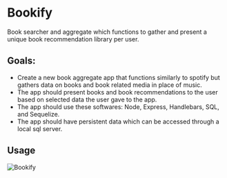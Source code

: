 # Bookify

Book searcher and aggregate which functions to gather and present a unique book recommendation library per user.

## Goals:

- Create a new book aggregate app that functions similarly to spotify but gathers data on books and book related media in place of music.
- The app should present books and book recommendations to the user based on selected data the user gave to the app.
- The app should use these softwares: Node, Express, Handlebars, SQL, and Sequelize.
- The app should have persistent data which can be accessed through a local sql server.

## Usage

![Bookify](//assets/Screenshot%202022-06-17%20104142.png)
